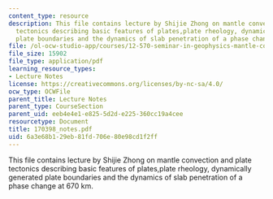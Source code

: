 ```yaml
---
content_type: resource
description: This file contains lecture by Shijie Zhong on mantle convection and plate
  tectonics describing basic features of plates,plate rheology, dynamically generated
  plate boundaries and the dynamics of slab penetration of a phase change at 670 km.
file: /ol-ocw-studio-app/courses/12-570-seminar-in-geophysics-mantle-convection-spring-1998/6a3e68b129eb81fd706e80e98cd1f2ff_170398_notes.pdf
file_size: 15902
file_type: application/pdf
learning_resource_types:
- Lecture Notes
license: https://creativecommons.org/licenses/by-nc-sa/4.0/
ocw_type: OCWFile
parent_title: Lecture Notes
parent_type: CourseSection
parent_uid: eeb4e4e1-e825-5d2d-e225-360cc19a4cee
resourcetype: Document
title: 170398_notes.pdf
uid: 6a3e68b1-29eb-81fd-706e-80e98cd1f2ff
---
```

This file contains lecture by Shijie Zhong on mantle convection and plate tectonics describing basic features of plates,plate rheology, dynamically generated plate boundaries and the dynamics of slab penetration of a phase change at 670 km.